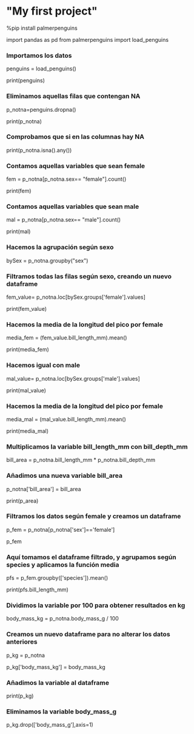 # "My first project" 

%pip install palmerpenguins

import pandas as pd
from palmerpenguins import load_penguins

### Importamos los datos

penguins = load_penguins()

print(penguins)


### Eliminamos aquellas filas que contengan NA


p_notna=penguins.dropna() 

print(p_notna) 


### Comprobamos que si en las columnas hay NA


print(p_notna.isna().any()) 



### Contamos aquellas variables que sean female


fem = p_notna[p_notna.sex== "female"].count() 

print(fem)


### Contamos aquellas variables que sean male


mal = p_notna[p_notna.sex== "male"].count() 

print(mal)


### Hacemos la agrupación según sexo


bySex = p_notna.groupby("sex") 



### Filtramos todas las filas según sexo, creando un nuevo dataframe


fem_value= p_notna.loc[bySex.groups['female'].values] 

print(fem_value)


### Hacemos la media de la longitud del pico por female


media_fem = (fem_value.bill_length_mm).mean() 

print(media_fem)


### Hacemos igual con male


mal_value= p_notna.loc[bySex.groups['male'].values] 

print(mal_value)


### Hacemos la media de la longitud del pico por female


media_mal = (mal_value.bill_length_mm).mean() 

print(media_mal)


### Multiplicamos la variable bill_length_mm con bill_depth_mm


bill_area = p_notna.bill_length_mm * p_notna.bill_depth_mm 

### Añadimos una nueva variable bill_area

p_notna['bill_area'] = bill_area 

print(p_area)


### Filtramos los datos según female y creamos un dataframe


p_fem = p_notna[p_notna['sex']=='female'] 

p_fem


### Aquí tomamos el dataframe filtrado, y agrupamos según species y aplicamos la función media


pfs = p_fem.groupby(['species']).mean() 

print(pfs.bill_length_mm)


### Dividimos la variable por 100 para obtener resultados en kg


body_mass_kg = p_notna.body_mass_g / 100 



### Creamos un nuevo dataframe para no alterar los datos anteriores


p_kg = p_notna 

p_kg['body_mass_kg'] = body_mass_kg 


### Añadimos la variable al dataframe

print(p_kg)


### Eliminamos la variable body_mass_g


p_kg.drop(['body_mass_g'],axis=1) 

